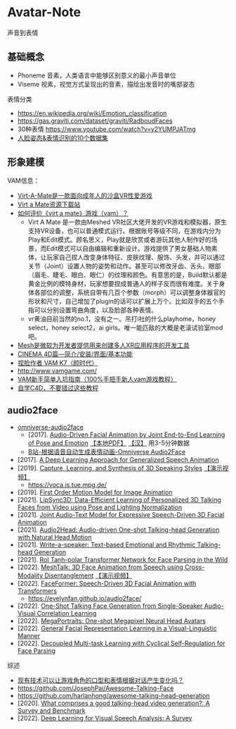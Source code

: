 # Avatar-Note
声音到表情

## 基础概念

- Phoneme 音素，人类语言中能够区别意义的最小声音单位
- Viseme 视素，视觉方式呈现出的音素，描绘出发音时的嘴部姿态

表情分类
- https://en.wikipedia.org/wiki/Emotion_classification
- https://gas.graviti.com/dataset/graviti/RadboudFaces
- 30种表情 https://www.youtube.com/watch?v=y2YUMPJATmg
- [人脸姿态&表情识别的10个数据集](https://zhuanlan.zhihu.com/p/380050143)


## 形象建模

VAM信息：
- [Virt-A-Mate是一款面向成年人的沙盒VR性爱游戏](http://www.vamgame.com/882.html)
- [Virt a Mate资源下载站](https://vam3.com/)
- [如何评价《virt a mate》游戏（vam）？](https://www.zhihu.com/question/474761394)
  - Virt A Mate 是一款由Meshed VR社区大佬开发的VR游戏和模拟器，原生支持VR设备，也可以普通模式运行。根据账号等级不同，在游戏内分为Play和Edit模式。顾名思义，Play就是欣赏或者游玩其他人制作好的场景，而Edit模式可以自由编辑和重新设计。游戏提供了男女基础人物素体，让玩家自己捏人改变身体特征、皮肤纹理、服饰、头发，并可以通过关节（Joint）设置人物的姿势和动作。甚至可以修改牙齿、舌头、眼部（眉毛、睫毛、眼白、眼仁）的纹理和颜色。有意思的是，Build默认都是黄金比例的模特身材，玩家想要捏成普通人的样子反而很有难度。关于身体各部位的调整，系统自带有几百个参数（morph）可以调整身体器官的形状和尺寸，自己增加了plugin的话可以扩展上万个。比如双手的五个手指可以分别设置弯曲角度，以及脸部各种表情。
  - vr黄油目前当然的no.1，没有之一。吊打i社的什么playhome，honey select，honey select2，ai girls。唯一能匹敌的大概是老滚试验室mod吧。
- [Mesh是微软为开发者提供用来创建多人XR应用程序的开发工具](https://vr.ofweek.com/news/2021-03/ART-815003-8110-30488583.html)
- [CINEMA 4D篇—简介/安装/界面/基本功能](https://huke88.com/article/3227.html)
- [捏脸作者  VAM K7（颜时代）](https://afdian.net/a/k7k7k7)
- http://www.vamgame.com/ 
- [VAM新手简单入坑指南（100%手把手新人vam游戏教程）](http://www.8pmx.com/108.html)
- [自学C4D，不要错过这些教程](https://zhuanlan.zhihu.com/p/26277569)


## audio2face

- [omniverse-audio2face](https://www.nvidia.com/en-us/omniverse/apps/audio2face/)
  - [2017]. [Audio-Driven Facial Animation by Joint End-to-End Learning of Pose and Emotion](https://research.nvidia.com/sites/default/files/publications/karras2017siggraph-paper_0.pdf) [【本地PDF】](static/pdf/karras2017siggraph-paper_0.pdf) [【汉】](https://zhuanlan.zhihu.com/p/463827738) 用3-5分钟数据
  - [B站-根据语音自动生成表情动画-Omniverse Audio2Face](https://www.bilibili.com/video/BV1sq4y127ta?spm_id_from=333.337.search-card.all.click&vd_source=72bd417d3c61f48a1851179442d7083c)
- [2017]. [A Deep Learning Approach for Generalized Speech Animation](https://home.ttic.edu/~taehwan/taylor_etal_siggraph2017.pdf)  
- [2019]. [Capture, Learning, and Synthesis of 3D Speaking Styles](https://arxiv.org/pdf/1905.03079.pdf) [【演示视频】](https://www.youtube.com/watch?v=XceCxf_GyW4) 
  - https://voca.is.tue.mpg.de/ 
- [2019]. [First Order Motion Model for Image Animation](https://aliaksandrsiarohin.github.io/first-order-model-website/)
- [2021]. [LipSync3D: Data-Efficient Learning of Personalized 3D Talking Faces from Video using Pose and Lighting Normalization](https://arxiv.org/pdf/2106.04185v1.pdf)
- [2021]. [Joint Audio-Text Model for Expressive Speech-Driven 3D Facial Animation](https://arxiv.org/pdf/2112.02214.pdf)
- [2021]. [Audio2Head: Audio-driven One-shot Talking-head Generation with Natural Head Motion](https://arxiv.org/pdf/2107.09293.pdf)
- [2021]. [Write-a-speaker: Text-based Emotional and Rhythmic Talking-head Generation](https://ojs.aaai.org/index.php/AAAI/article/view/16286)
- [2021]. [RoI Tanh-polar Transformer Network for Face Parsing in the Wild](https://paperswithcode.com/paper/roi-tanh-polar-transformer-network-for-face)
- [2022]. [MeshTalk: 3D Face Animation from Speech using Cross-Modality Disentanglement](https://arxiv.org/pdf/2104.08223.pdf) [【演示视频】](https://www.bilibili.com/video/BV1f5411c7jU/) 
- [2022]. [FaceFormer: Speech-Driven 3D Facial Animation with Transformers](https://arxiv.org/pdf/2112.05329.pdf)
  - https://evelynfan.github.io/audio2face/
- [2022]. [One-Shot Talking Face Generation from Single-Speaker Audio-Visual Correlation Learning](https://ojs.aaai.org/index.php/AAAI/article/view/20154)
- [2022]. [MegaPortraits: One-shot Megapixel Neural Head Avatars](https://samsunglabs.github.io/MegaPortraits/)
- [2022]. [General Facial Representation Learning in a Visual-Linguistic Manner](https://paperswithcode.com/paper/general-facial-representation-learning-in-a)
- [2022]. [Decoupled Multi-task Learning with Cyclical Self-Regulation for Face Parsing
](https://paperswithcode.com/paper/decoupled-multi-task-learning-with-cyclical)

综述
- [现有技术可以让游戏⾓⾊的口型和表情根据对话产⽣变化吗？](https://www.zhihu.com/question/537482503) 
- https://github.com/JosephPai/Awesome-Talking-Face
- https://github.com/harlanhong/awesome-talking-head-generation
- [2020]. [What comprises a good talking-head video generation?: A Survey and Benchmark](https://arxiv.org/pdf/2005.03201v1.pdf)
- [2022]. [Deep Learning for Visual Speech Analysis: A Survey](https://arxiv.org/pdf/2205.10839.pdf)
